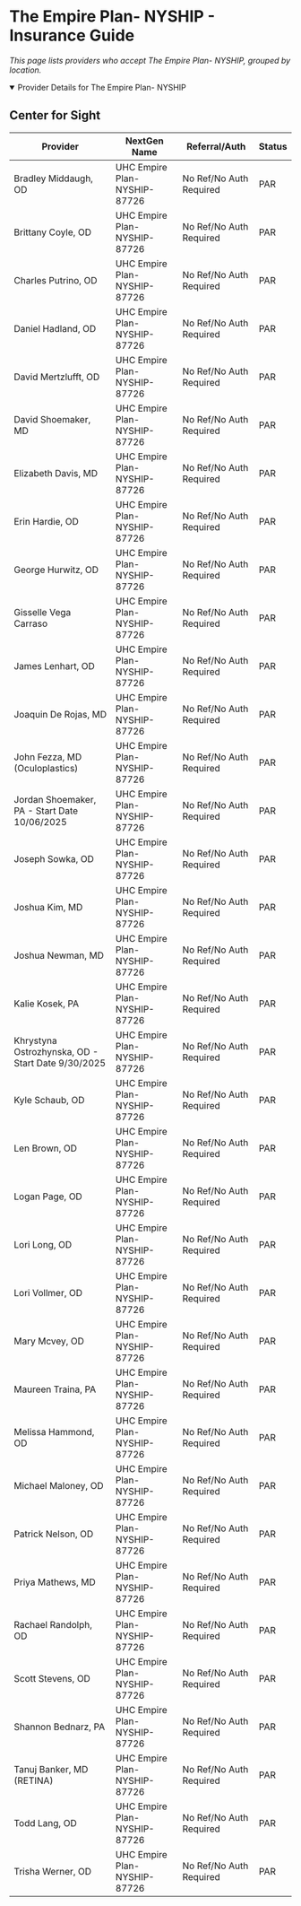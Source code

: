 # The Empire Plan- NYSHIP - Insurance Guide

*This page lists providers who accept The Empire Plan- NYSHIP, grouped by location.*

<details open><summary>Provider Details for The Empire Plan- NYSHIP</summary>

## Center for Sight

| Provider | NextGen Name | Referral/Auth | Status |
|----------|-------------|--------------|--------|
| Bradley Middaugh, OD | UHC Empire Plan-NYSHIP-87726 | No Ref/No Auth Required | PAR |
| Brittany Coyle, OD | UHC Empire Plan-NYSHIP-87726 | No Ref/No Auth Required | PAR |
| Charles Putrino, OD | UHC Empire Plan-NYSHIP-87726 | No Ref/No Auth Required | PAR |
| Daniel Hadland, OD | UHC Empire Plan-NYSHIP-87726 | No Ref/No Auth Required | PAR |
| David Mertzlufft, OD | UHC Empire Plan-NYSHIP-87726 | No Ref/No Auth Required | PAR |
| David Shoemaker, MD | UHC Empire Plan-NYSHIP-87726 | No Ref/No Auth Required | PAR |
| Elizabeth Davis, MD | UHC Empire Plan-NYSHIP-87726 | No Ref/No Auth Required | PAR |
| Erin Hardie, OD | UHC Empire Plan-NYSHIP-87726 | No Ref/No Auth Required | PAR |
| George Hurwitz, OD | UHC Empire Plan-NYSHIP-87726 | No Ref/No Auth Required | PAR |
| Gisselle Vega Carraso | UHC Empire Plan-NYSHIP-87726 | No Ref/No Auth Required | PAR |
| James Lenhart, OD | UHC Empire Plan-NYSHIP-87726 | No Ref/No Auth Required | PAR |
| Joaquin De Rojas, MD | UHC Empire Plan-NYSHIP-87726 | No Ref/No Auth Required | PAR |
| John Fezza, MD (Oculoplastics) | UHC Empire Plan-NYSHIP-87726 | No Ref/No Auth Required | PAR |
| Jordan Shoemaker, PA - Start Date 10/06/2025 | UHC Empire Plan-NYSHIP-87726 | No Ref/No Auth Required | PAR |
| Joseph Sowka, OD | UHC Empire Plan-NYSHIP-87726 | No Ref/No Auth Required | PAR |
| Joshua Kim, MD | UHC Empire Plan-NYSHIP-87726 | No Ref/No Auth Required | PAR |
| Joshua Newman, MD | UHC Empire Plan-NYSHIP-87726 | No Ref/No Auth Required | PAR |
| Kalie Kosek, PA | UHC Empire Plan-NYSHIP-87726 | No Ref/No Auth Required | PAR |
| Khrystyna Ostrozhynska, OD - Start Date 9/30/2025 | UHC Empire Plan-NYSHIP-87726 | No Ref/No Auth Required | PAR |
| Kyle Schaub, OD | UHC Empire Plan-NYSHIP-87726 | No Ref/No Auth Required | PAR |
| Len Brown, OD | UHC Empire Plan-NYSHIP-87726 | No Ref/No Auth Required | PAR |
| Logan Page, OD | UHC Empire Plan-NYSHIP-87726 | No Ref/No Auth Required | PAR |
| Lori Long, OD | UHC Empire Plan-NYSHIP-87726 | No Ref/No Auth Required | PAR |
| Lori Vollmer, OD | UHC Empire Plan-NYSHIP-87726 | No Ref/No Auth Required | PAR |
| Mary Mcvey, OD | UHC Empire Plan-NYSHIP-87726 | No Ref/No Auth Required | PAR |
| Maureen Traina, PA | UHC Empire Plan-NYSHIP-87726 | No Ref/No Auth Required | PAR |
| Melissa Hammond, OD | UHC Empire Plan-NYSHIP-87726 | No Ref/No Auth Required | PAR |
| Michael Maloney, OD | UHC Empire Plan-NYSHIP-87726 | No Ref/No Auth Required | PAR |
| Patrick Nelson, OD | UHC Empire Plan-NYSHIP-87726 | No Ref/No Auth Required | PAR |
| Priya Mathews, MD | UHC Empire Plan-NYSHIP-87726 | No Ref/No Auth Required | PAR |
| Rachael Randolph, OD | UHC Empire Plan-NYSHIP-87726 | No Ref/No Auth Required | PAR |
| Scott Stevens, OD | UHC Empire Plan-NYSHIP-87726 | No Ref/No Auth Required | PAR |
| Shannon Bednarz, PA | UHC Empire Plan-NYSHIP-87726 | No Ref/No Auth Required | PAR |
| Tanuj Banker, MD (RETINA) | UHC Empire Plan-NYSHIP-87726 | No Ref/No Auth Required | PAR |
| Todd Lang, OD | UHC Empire Plan-NYSHIP-87726 | No Ref/No Auth Required | PAR |
| Trisha Werner, OD | UHC Empire Plan-NYSHIP-87726 | No Ref/No Auth Required | PAR |

</details>

